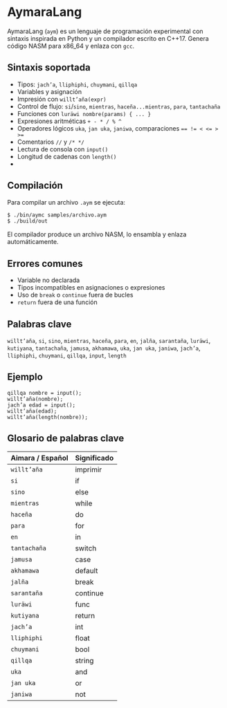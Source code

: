 # AymaraLang

AymaraLang (`aym`) es un lenguaje de programación experimental con sintaxis inspirada en Python y un compilador escrito en C++17. Genera código NASM para x86_64 y enlaza con `gcc`.

## Sintaxis soportada
- Tipos: `jach’a`, `lliphiphi`, `chuymani`, `qillqa`
- Variables y asignación
- Impresión con `willt’aña(expr)`
- Control de flujo: `si`/`sino`, `mientras`, `haceña...mientras`, `para`, `tantachaña`
- Funciones con `luräwi nombre(params) { ... }`
- Expresiones aritméticas `+ - * / % ^`
- Operadores lógicos `uka`, `jan uka`, `janiwa`, comparaciones `== != < <= > >=`
- Comentarios `//` y `/* */`
- Lectura de consola con `input()`
- Longitud de cadenas con `length()`
- 
## Compilación
Para compilar un archivo `.aym` se ejecuta:

```bash
$ ./bin/aymc samples/archivo.aym
$ ./build/out
```

El compilador produce un archivo NASM, lo ensambla y enlaza automáticamente.

## Errores comunes
- Variable no declarada
- Tipos incompatibles en asignaciones o expresiones
- Uso de `break` o `continue` fuera de bucles
- `return` fuera de una función

## Palabras clave
`willt’aña`, `si`, `sino`, `mientras`, `haceña`, `para`, `en`, `jalña`, `sarantaña`, `luräwi`, `kutiyana`, `tantachaña`, `jamusa`, `akhamawa`, `uka`, `jan uka`, `janiwa`, `jach’a`, `lliphiphi`, `chuymani`, `qillqa`, `input`, `length`

## Ejemplo
```aymara
qillqa nombre = input();
willt’aña(nombre);
jach’a edad = input();
willt’aña(edad);
willt’aña(length(nombre));
```

## Glosario de palabras clave

| Aimara / Español | Significado |
|------------------|------------|
| `willt’aña`      | imprimir |
| `si`             | if |
| `sino`           | else |
| `mientras`       | while |
| `haceña`         | do |
| `para`           | for |
| `en`             | in |
| `tantachaña`     | switch |
| `jamusa`         | case |
| `akhamawa`       | default |
| `jalña`          | break |
| `sarantaña`      | continue |
| `luräwi`         | func |
| `kutiyana`       | return |
| `jach’a`         | int |
| `lliphiphi`      | float |
| `chuymani`       | bool |
| `qillqa`         | string |
| `uka`            | and |
| `jan uka`        | or |
| `janiwa`         | not |

